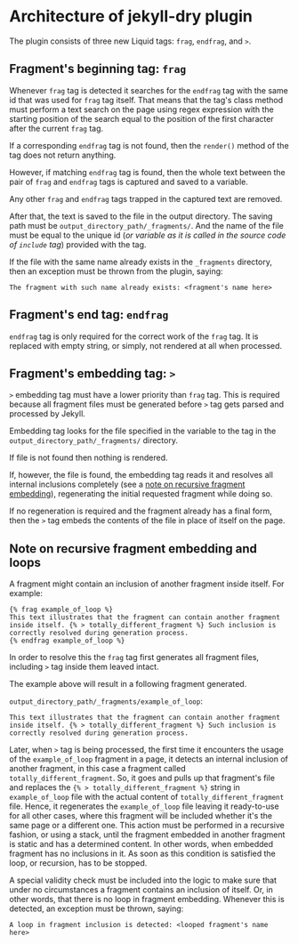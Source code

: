 # Architecture of jekyll-dry plugin

The plugin consists of three new Liquid tags: `frag`, `endfrag`, and `>`.

## Fragment's beginning tag: `frag`

Whenever `frag` tag is detected it searches for the `endfrag` tag with the same id that was used for `frag` tag itself. That means that the tag's class method must perform a text search on the page using regex expression with the starting position of the search equal to the position of the first character after the current `frag` tag.

If a corresponding `endfrag` tag is not found, then the `render()` method of the tag does not return anything.

However, if matching `endfrag` tag is found, then the whole text between the pair of `frag` and `endfrag` tags is captured and saved to a variable.

Any other `frag` and `endfrag` tags trapped in the captured text are removed.

After that, the text is saved to the file in the output directory. The saving path must be `output_directory_path/_fragments/`. And the name of the file must be equal to the unique id (*or variable as it is called in the source code of `include` tag*) provided with the tag.

If the file with the same name already exists in the `_fragments` directory, then an exception must be thrown from the plugin, saying:
```
The fragment with such name already exists: <fragment's name here>
```

## Fragment's end tag: `endfrag`

`endfrag` tag is only required for the correct work of the `frag` tag. It is replaced with empty string, or simply, not rendered at all when processed.

## Fragment's embedding tag: `>`

`>` embedding tag must have a lower priority than `frag` tag. This is required because all fragment files must be generated before `>` tag gets parsed and processed by Jekyll.

Embedding tag looks for the file specified in the variable to the tag in the `output_directory_path/_fragments/` directory.

If file is not found then nothing is rendered.

If, however, the file is found, the embedding tag reads it and resolves all internal inclusions completely (see a [note on recursive fragment embedding](#recursion)), regenerating the initial requested fragment while doing so.

If no regeneration is required and the fragment already has a final form, then the `>` tag embeds the contents of the file in place of itself on the page.

## <a name="recursion">Note on recursive fragment embedding and loops</a>

A fragment might contain an inclusion of another fragment inside itself. For example:
```
{% frag example_of_loop %}
This text illustrates that the fragment can contain another fragment
inside itself. {% > totally_different_fragment %} Such inclusion is
correctly resolved during generation process.
{% endfrag example_of_loop %}
```

In order to resolve this the `frag` tag first generates all fragment files, including `>` tag inside them leaved intact.

The example above will result in a following fragment generated.

`output_directory_path/_fragments/example_of_loop`:
```
This text illustrates that the fragment can contain another fragment
inside itself. {% > totally_different_fragment %} Such inclusion is
correctly resolved during generation process.
```

Later, when `>` tag is being processed, the first time it encounters the usage of the `example_of_loop` fragment in a page, it detects an internal inclusion of another fragment, in this case a fragment called `totally_different_fragment`. So, it goes and pulls up that fragment's file and replaces the `{% > totally_different_fragment %}` string in `example_of_loop` file with the actual content of `totally_different_fragment` file. Hence, it regenerates the `example_of_loop` file leaving it ready-to-use for all other cases, where this fragment will be included whether it's the same page or a different one. This action must be performed in a recursive fashion, or using a stack, until the fragment embedded in another fragment is static and has a determined content. In other words, when embedded fragment has no inclusions in it. As soon as this condition is satisfied the loop, or recursion, has to be stopped.

A special validity check must be included into the logic to make sure that under no circumstances a fragment contains an inclusion of itself. Or, in other words, that there is no loop in fragment embedding. Whenever this is detected, an exception must be thrown, saying:
```
A loop in fragment inclusion is detected: <looped fragment's name here>
```